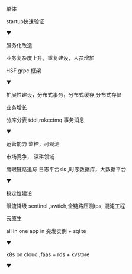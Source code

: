 单体

startup快速验证

▼

服务化改造

业务复杂度上升，重复建设，人员增加

HSF grpc 框架

▼

扩展性建设，分布式事务，分布式缓存,分布式存储

业务增长

分库分表 tddl,rokectmq 事务消息

▼

运营能力 监控，可观测

市场竞争， 深耕领域

鹰眼链路追踪 日志平台sls ,时序数据库，大数据平台

▼

 稳定性建设

限流降级 sentinel ,swtich,全链路压测tps, 混沌工程

云原生

all in one app in 突发实例 + sqlite

▼

k8s on cloud ,faas + rds + kvstore

▼